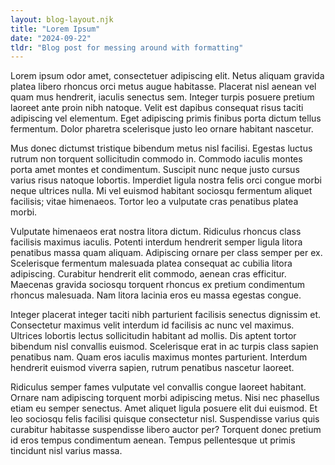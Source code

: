 ```yaml
---
layout: blog-layout.njk
title: "Lorem Ipsum"
date: "2024-09-22"
tldr: "Blog post for messing around with formatting"
---
```


Lorem ipsum odor amet, consectetuer adipiscing elit. Netus aliquam gravida platea libero rhoncus orci metus augue habitasse. Placerat nisl aenean vel quam mus hendrerit, iaculis senectus sem. Integer turpis posuere pretium laoreet ante proin nibh natoque. Velit est dapibus consequat risus taciti adipiscing vel elementum. Eget adipiscing primis finibus porta dictum tellus fermentum. Dolor pharetra scelerisque justo leo ornare habitant nascetur.

Mus donec dictumst tristique bibendum metus nisl facilisi. Egestas luctus rutrum non torquent sollicitudin commodo in. Commodo iaculis montes porta amet montes et condimentum. Suscipit nunc neque justo cursus varius risus natoque lobortis. Imperdiet ligula nostra felis orci congue morbi neque ultrices nulla. Mi vel euismod habitant sociosqu fermentum aliquet facilisis; vitae himenaeos. Tortor leo a vulputate cras penatibus platea morbi.

Vulputate himenaeos erat nostra litora dictum. Ridiculus rhoncus class facilisis maximus iaculis. Potenti interdum hendrerit semper ligula litora penatibus massa quam aliquam. Adipiscing ornare per class semper per ex. Scelerisque fermentum malesuada platea consequat ac cubilia litora adipiscing. Curabitur hendrerit elit commodo, aenean cras efficitur. Maecenas gravida sociosqu torquent rhoncus ex pretium condimentum rhoncus malesuada. Nam litora lacinia eros eu massa egestas congue.

Integer placerat integer taciti nibh parturient facilisis senectus dignissim et. Consectetur maximus velit interdum id facilisis ac nunc vel maximus. Ultrices lobortis lectus sollicitudin habitant ad mollis. Dis aptent tortor bibendum nisl convallis euismod. Scelerisque erat in ac turpis class sapien penatibus nam. Quam eros iaculis maximus montes parturient. Interdum hendrerit euismod viverra sapien, rutrum penatibus nascetur laoreet.

Ridiculus semper fames vulputate vel convallis congue laoreet habitant. Ornare nam adipiscing torquent morbi adipiscing metus. Nisi nec phasellus etiam eu semper senectus. Amet aliquet ligula posuere elit dui euismod. Et leo sociosqu felis facilisi quisque consectetur nisl. Suspendisse varius quis curabitur habitasse suspendisse libero auctor per? Torquent donec pretium id eros tempus condimentum aenean. Tempus pellentesque ut primis tincidunt nisl varius massa.
